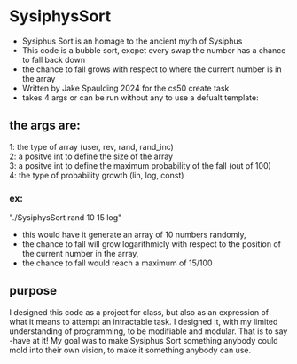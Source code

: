 # SysiphysSort
- Sysiphus Sort is an homage to the ancient myth of Sysiphus<br>
- This code is a bubble sort, excpet every swap the number has a chance to fall back down<br>
- the chance to fall grows with respect to where the current number is in the array
- Written by Jake Spaulding 2024 for the cs50 create task
- takes 4 args or can be run without any to use a defualt template:
## the args are:
  1: the type of array (user, rev, rand, rand_inc)<br>
  2: a positve int to define the size of the array <br>
  3: a positve int to define the maximum probability of the fall (out of 100)<br>
  4: the type of probability growth (lin, log, const)<br>

### ex: 
"./SysiphysSort rand 10 15 log"
- this would have it generate an array of 10 numbers randomly,
- the chance to fall will grow logarithmicly with respect to the position of the current number in the array, 
- the chance to fall would reach a maximum of 15/100

## purpose
I designed this code as a project for class, but also as an expression of what it means to attempt an intractable task.
I designed it, with my limited understanding of programming, to be modifiable and modular.
That is to say -have at it! 
My goal was to make Sysiphus Sort something anybody could mold into their own vision, to make it something anybody can use.

